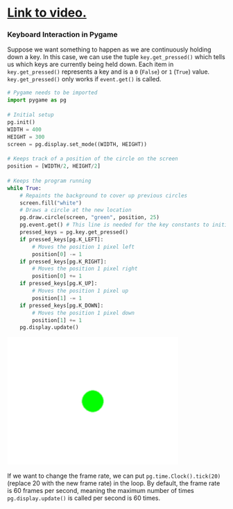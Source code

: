 # [Link to video.](https://www.youtube.com/watch?v=Q_vJv-mTtN4&list=PLVD25niNi0BnsKwMvXId8jFMXxC1wUbko)

### Keyboard Interaction in Pygame

Suppose we want something to happen as we are continuously holding down a key. In this case, we can use the tuple `key.get_pressed()` which tells us which keys are currently being held down. Each item in `key.get_pressed()` represents a key and is a `0` (`False`) or `1` (`True`) value. `key.get_pressed()` only works if `event.get()` is called.

```python
# Pygame needs to be imported
import pygame as pg

# Initial setup
pg.init()
WIDTH = 400
HEIGHT = 300
screen = pg.display.set_mode((WIDTH, HEIGHT))

# Keeps track of a position of the circle on the screen
position = [WIDTH/2, HEIGHT/2]

# Keeps the program running
while True:
    # Repaints the background to cover up previous circles
    screen.fill("white")
    # Draws a circle at the new location
    pg.draw.circle(screen, "green", position, 25)
    pg.event.get() # This line is needed for the key constants to initiate
    pressed_keys = pg.key.get_pressed()
    if pressed_keys[pg.K_LEFT]:
        # Moves the position 1 pixel left
        position[0] -= 1
    if pressed_keys[pg.K_RIGHT]:
        # Moves the position 1 pixel right
        position[0] += 1
    if pressed_keys[pg.K_UP]:
        # Moves the position 1 pixel up
        position[1] -= 1
    if pressed_keys[pg.K_DOWN]:
        # Moves the position 1 pixel down
        position[1] += 1
    pg.display.update()
```

![](../Images/pygame_moving_circle_2.gif)

If we want to change the frame rate, we can put `pg.time.Clock().tick(20)` (replace 20 with the new frame rate) in the loop. By default, the frame rate is 60 frames per second, meaning the maximum number of times `pg.display.update()` is called per second is 60 times.
